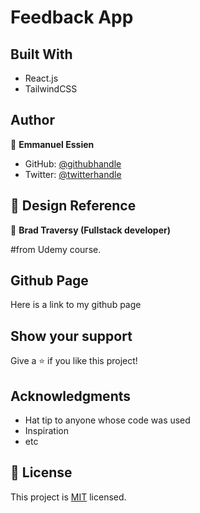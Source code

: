 # Feedback App

## Built With

- React.js
- TailwindCSS

## Author

👤 **Emmanuel Essien**

- GitHub: [@githubhandle](https://github.com/ehma90)
- Twitter: [@twitterhandle](https://twitter.com/ehma_essien)


## 🤝  Design Reference

👤 **Brad Traversy (Fullstack developer)**

#from Udemy course.

## Github Page

Here is a link to my github page 

## Show your support

Give a ⭐ if you like this project!

## Acknowledgments

- Hat tip to anyone whose code was used
- Inspiration
- etc

## 📝 License

This project is [MIT](./MIT.md) licensed.
